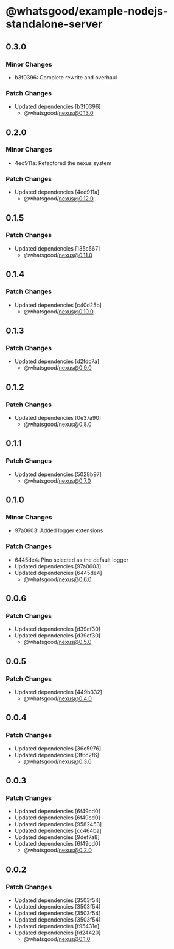 # @whatsgood/example-nodejs-standalone-server

## 0.3.0

### Minor Changes

- b3f0396: Complete rewrite and overhaul

### Patch Changes

- Updated dependencies [b3f0396]
  - @whatsgood/nexus@0.13.0

## 0.2.0

### Minor Changes

- 4ed911a: Refactored the nexus system

### Patch Changes

- Updated dependencies [4ed911a]
  - @whatsgood/nexus@0.12.0

## 0.1.5

### Patch Changes

- Updated dependencies [135c567]
  - @whatsgood/nexus@0.11.0

## 0.1.4

### Patch Changes

- Updated dependencies [c40d25b]
  - @whatsgood/nexus@0.10.0

## 0.1.3

### Patch Changes

- Updated dependencies [d2fdc7a]
  - @whatsgood/nexus@0.9.0

## 0.1.2

### Patch Changes

- Updated dependencies [0e37a90]
  - @whatsgood/nexus@0.8.0

## 0.1.1

### Patch Changes

- Updated dependencies [5028b97]
  - @whatsgood/nexus@0.7.0

## 0.1.0

### Minor Changes

- 97a0603: Added logger extensions

### Patch Changes

- 6445de4: Pino selected as the default logger
- Updated dependencies [97a0603]
- Updated dependencies [6445de4]
  - @whatsgood/nexus@0.6.0

## 0.0.6

### Patch Changes

- Updated dependencies [d39cf30]
- Updated dependencies [d39cf30]
  - @whatsgood/nexus@0.5.0

## 0.0.5

### Patch Changes

- Updated dependencies [449b332]
  - @whatsgood/nexus@0.4.0

## 0.0.4

### Patch Changes

- Updated dependencies [36c5976]
- Updated dependencies [3f6c2f6]
  - @whatsgood/nexus@0.3.0

## 0.0.3

### Patch Changes

- Updated dependencies [6f49cd0]
- Updated dependencies [6f49cd0]
- Updated dependencies [9582453]
- Updated dependencies [cc464ba]
- Updated dependencies [9def7a8]
- Updated dependencies [6f49cd0]
  - @whatsgood/nexus@0.2.0

## 0.0.2

### Patch Changes

- Updated dependencies [3503f54]
- Updated dependencies [3503f54]
- Updated dependencies [3503f54]
- Updated dependencies [3503f54]
- Updated dependencies [f95431e]
- Updated dependencies [fd24420]
  - @whatsgood/nexus@0.1.0
